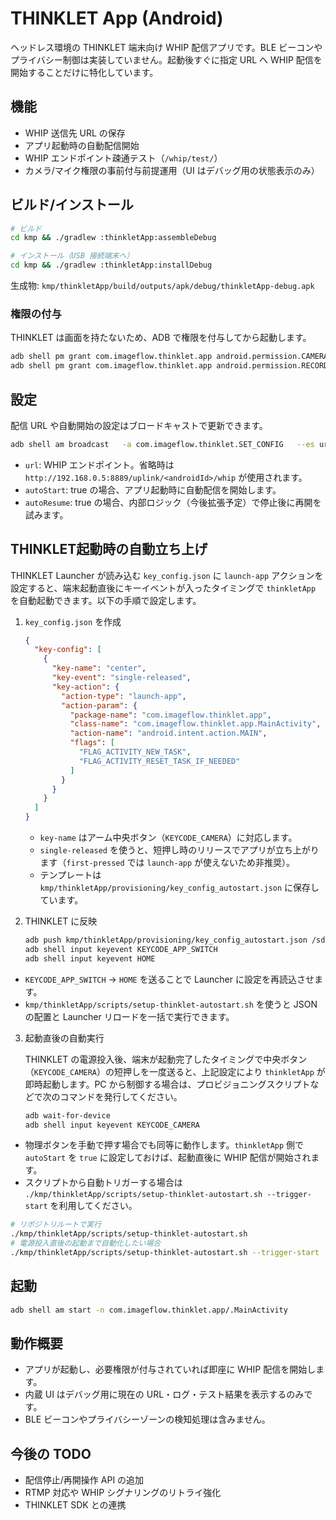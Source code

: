 # THINKLET App (Android)

ヘッドレス環境の THINKLET 端末向け WHIP 配信アプリです。BLE ビーコンやプライバシー制御は実装していません。起動後すぐに指定 URL へ WHIP 配信を開始することだけに特化しています。

## 機能
- WHIP 送信先 URL の保存
- アプリ起動時の自動配信開始
- WHIP エンドポイント疎通テスト（`/whip/test/`）
- カメラ/マイク権限の事前付与前提運用（UI はデバッグ用の状態表示のみ）

## ビルド/インストール

```bash
# ビルド
cd kmp && ./gradlew :thinkletApp:assembleDebug

# インストール（USB 接続端末へ）
cd kmp && ./gradlew :thinkletApp:installDebug
```

生成物: `kmp/thinkletApp/build/outputs/apk/debug/thinkletApp-debug.apk`

### 権限の付与

THINKLET は画面を持たないため、ADB で権限を付与してから起動します。

```bash
adb shell pm grant com.imageflow.thinklet.app android.permission.CAMERA
adb shell pm grant com.imageflow.thinklet.app android.permission.RECORD_AUDIO
```

## 設定

配信 URL や自動開始の設定はブロードキャストで更新できます。

```bash
adb shell am broadcast   -a com.imageflow.thinklet.SET_CONFIG   --es url http://192.168.1.10:8889/uplink/<deviceId>/whip   --ez autoStart true   --ez autoResume true
```

- `url`: WHIP エンドポイント。省略時は `http://192.168.0.5:8889/uplink/<androidId>/whip` が使用されます。
- `autoStart`: true の場合、アプリ起動時に自動配信を開始します。
- `autoResume`: true の場合、内部ロジック（今後拡張予定）で停止後に再開を試みます。

## THINKLET起動時の自動立ち上げ

THINKLET Launcher が読み込む `key_config.json` に `launch-app` アクションを設定すると、端末起動直後にキーイベントが入ったタイミングで `thinkletApp` を自動起動できます。以下の手順で設定します。

1. `key_config.json` を作成

   ```json
   {
     "key-config": [
       {
         "key-name": "center",
         "key-event": "single-released",
         "key-action": {
           "action-type": "launch-app",
           "action-param": {
             "package-name": "com.imageflow.thinklet.app",
             "class-name": "com.imageflow.thinklet.app.MainActivity",
             "action-name": "android.intent.action.MAIN",
             "flags": [
               "FLAG_ACTIVITY_NEW_TASK",
               "FLAG_ACTIVITY_RESET_TASK_IF_NEEDED"
             ]
           }
         }
       }
     ]
   }
   ```

   - `key-name` はアーム中央ボタン（`KEYCODE_CAMERA`）に対応します。
   - `single-released` を使うと、短押し時のリリースでアプリが立ち上がります（`first-pressed` では `launch-app` が使えないため非推奨）。
   - テンプレートは `kmp/thinkletApp/provisioning/key_config_autostart.json` に保存しています。

2. THINKLET に反映

   ```bash
   adb push kmp/thinkletApp/provisioning/key_config_autostart.json /sdcard/Android/data/ai.fd.thinklet.app.launcher/files/key_config.json
   adb shell input keyevent KEYCODE_APP_SWITCH
   adb shell input keyevent HOME
   ```

- `KEYCODE_APP_SWITCH` → `HOME` を送ることで Launcher に設定を再読込させます。
- `kmp/thinkletApp/scripts/setup-thinklet-autostart.sh` を使うと JSON の配置と Launcher リロードを一括で実行できます。

3. 起動直後の自動実行

   THINKLET の電源投入後、端末が起動完了したタイミングで中央ボタン（`KEYCODE_CAMERA`）の短押しを一度送ると、上記設定により `thinkletApp` が即時起動します。PC から制御する場合は、プロビジョニングスクリプトなどで次のコマンドを発行してください。

   ```bash
   adb wait-for-device
   adb shell input keyevent KEYCODE_CAMERA
   ```

- 物理ボタンを手動で押す場合でも同等に動作します。`thinkletApp` 側で `autoStart` を `true` に設定しておけば、起動直後に WHIP 配信が開始されます。
- スクリプトから自動トリガーする場合は `./kmp/thinkletApp/scripts/setup-thinklet-autostart.sh --trigger-start` を利用してください。

```bash
# リポジトリルートで実行
./kmp/thinkletApp/scripts/setup-thinklet-autostart.sh
# 電源投入直後の起動まで自動化したい場合
./kmp/thinkletApp/scripts/setup-thinklet-autostart.sh --trigger-start
```

## 起動

```bash
adb shell am start -n com.imageflow.thinklet.app/.MainActivity
```

## 動作概要
- アプリが起動し、必要権限が付与されていれば即座に WHIP 配信を開始します。
- 内蔵 UI はデバッグ用に現在の URL・ログ・テスト結果を表示するのみです。
- BLE ビーコンやプライバシーゾーンの検知処理は含みません。

## 今後の TODO
- 配信停止/再開操作 API の追加
- RTMP 対応や WHIP シグナリングのリトライ強化
- THINKLET SDK との連携
